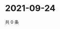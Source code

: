 # 2021-09-24

共 0 条

<!-- BEGIN -->
<!-- 最后更新时间 Fri Sep 24 2021 22:13:45 GMT+0800 (China Standard Time) -->

<!-- END -->
